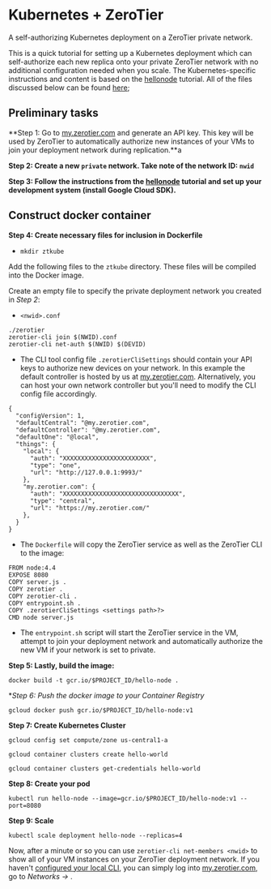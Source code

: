Kubernetes + ZeroTier
====

A self-authorizing Kubernetes deployment on a ZeroTier private network.

This is a quick tutorial for setting up a Kubernetes deployment which can self-authorize each new replica onto your private ZeroTier network with no additional configuration needed when you scale. The Kubernetes-specific instructions and content is based on the [hellonode](http://kubernetes.io/docs/hellonode/) tutorial. All of the files discussed below can be found [here]();



## Preliminary tasks

**Step 1: Go to [my.zerotier.com](https://my.zerotier.com) and generate an API key. This key will be used by ZeroTier to automatically authorize new instances of your VMs to join your deployment network during replication.**a

**Step 2: Create a new `private` network. Take note of the network ID: `nwid`**

**Step 3: Follow the instructions from the [hellonode](ttp://kubernetes.io/docs/hellonode/) tutorial and set up your development system (install Google Cloud SDK).**




## Construct docker container

**Step 4: Create necessary files for inclusion in Dockerfile**
 - `mkdir ztkube`

Add the following files to the `ztkube` directory. These files will be compiled into the Docker image.


Create an empty file to specify the private deployment network you created in *Step 2*:
 - `<nwid>.conf`


```
./zerotier 
zerotier-cli join $(NWID).conf
zerotier-cli net-auth $(NWID) $(DEVID)
```

 - The CLI tool config file `.zerotierCliSettings` should contain your API keys to authorize new devices on your network. In this example the default controller is hosted by us at [my.zerotier.com](https://my.zerotier.com). Alternatively, you can host your own network controller but you'll need to modify the CLI config file accordingly.

```
{
  "configVersion": 1,
  "defaultCentral": "@my.zerotier.com",
  "defaultController": "@my.zerotier.com",
  "defaultOne": "@local",
  "things": {
    "local": {
      "auth": "XXXXXXXXXXXXXXXXXXXXXXXX",
      "type": "one",
      "url": "http://127.0.0.1:9993/"
    },
    "my.zerotier.com": {
      "auth": "XXXXXXXXXXXXXXXXXXXXXXXXXXXXXXXX",
      "type": "central",
      "url": "https://my.zerotier.com/"
    },
  }
}
```


 - The `Dockerfile` will copy the ZeroTier service as well as the ZeroTier CLI to the image: 

```
FROM node:4.4
EXPOSE 8080
COPY server.js .
COPY zerotier .
COPY zerotier-cli .
COPY entrypoint.sh .
COPY .zerotierCliSettings <settings path>?>
CMD node server.js
```

 - The `entrypoint.sh` script will start the ZeroTier service in the VM, attempt to join your deployment network and automatically authorize the new VM if your network is set to private.

**Step 5: Lastly, build the image:**

`docker build -t gcr.io/$PROJECT_ID/hello-node .`



**Step 6: Push the docker image to your *Container Registry**

`gcloud docker push gcr.io/$PROJECT_ID/hello-node:v1`



**Step 7: Create Kubernetes Cluster**

`gcloud config set compute/zone us-central1-a`

`gcloud container clusters create hello-world`

`gcloud container clusters get-credentials hello-world`



**Step 8: Create your pod**

`kubectl run hello-node --image=gcr.io/$PROJECT_ID/hello-node:v1 --port=8080`



**Step 9: Scale**

`kubectl scale deployment hello-node --replicas=4`

Now, after a minute or so you can use `zerotier-cli net-members <nwid>` to show all of your VM instances on your ZeroTier deployment network. If you haven't [configured your local CLI](), you can simply log into [my.zerotier.com](https://my.zerotier.com), go to *Networks -> <nwid>*.
